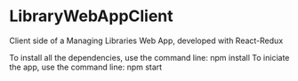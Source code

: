 # LibraryWebAppClient
Client side of a Managing Libraries Web App, developed with React-Redux

To install all the dependencies, use the command line: npm install
To iniciate the app, use the command line: npm start

